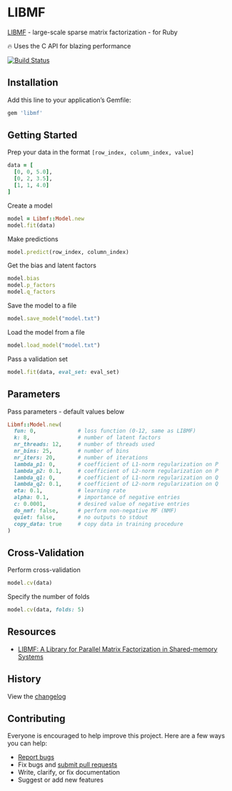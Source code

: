 # LIBMF

[LIBMF](https://github.com/cjlin1/libmf) - large-scale sparse matrix factorization - for Ruby

:fire: Uses the C API for blazing performance

[![Build Status](https://travis-ci.org/ankane/libmf.svg?branch=master)](https://travis-ci.org/ankane/libmf)

## Installation

Add this line to your application’s Gemfile:

```ruby
gem 'libmf'
```

## Getting Started

Prep your data in the format `[row_index, column_index, value]`

```ruby
data = [
  [0, 0, 5.0],
  [0, 2, 3.5],
  [1, 1, 4.0]
]
```

Create a model

```ruby
model = Libmf::Model.new
model.fit(data)
```

Make predictions

```ruby
model.predict(row_index, column_index)
```

Get the bias and latent factors

```ruby
model.bias
model.p_factors
model.q_factors
```

Save the model to a file

```ruby
model.save_model("model.txt")
```

Load the model from a file

```ruby
model.load_model("model.txt")
```

Pass a validation set

```ruby
model.fit(data, eval_set: eval_set)
```

## Parameters

Pass parameters - default values below

```ruby
Libmf::Model.new(
  fun: 0,             # loss function (0-12, same as LIBMF)
  k: 8,               # number of latent factors
  nr_threads: 12,     # number of threads used
  nr_bins: 25,        # number of bins
  nr_iters: 20,       # number of iterations
  lambda_p1: 0,       # coefficient of L1-norm regularization on P
  lambda_p2: 0.1,     # coefficient of L2-norm regularization on P
  lambda_q1: 0,       # coefficient of L1-norm regularization on Q
  lambda_q2: 0.1,     # coefficient of L2-norm regularization on Q
  eta: 0.1,           # learning rate
  alpha: 0.1,         # importance of negative entries
  c: 0.0001,          # desired value of negative entries
  do_nmf: false,      # perform non-negative MF (NMF)
  quiet: false,       # no outputs to stdout
  copy_data: true     # copy data in training procedure
)
```

## Cross-Validation

Perform cross-validation

```ruby
model.cv(data)
```

Specify the number of folds

```ruby
model.cv(data, folds: 5)
```

## Resources

- [LIBMF: A Library for Parallel Matrix Factorization in Shared-memory Systems](https://www.csie.ntu.edu.tw/~cjlin/papers/libmf/libmf_open_source.pdf)

## History

View the [changelog](https://github.com/ankane/libmf/blob/master/CHANGELOG.md)

## Contributing

Everyone is encouraged to help improve this project. Here are a few ways you can help:

- [Report bugs](https://github.com/ankane/libmf/issues)
- Fix bugs and [submit pull requests](https://github.com/ankane/libmf/pulls)
- Write, clarify, or fix documentation
- Suggest or add new features
